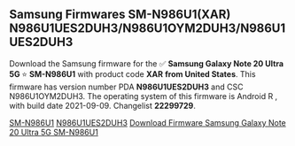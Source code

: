 <h2>Samsung Firmwares SM-N986U1(XAR) N986U1UES2DUH3/N986U1OYM2DUH3/N986U1UES2DUH3</h2>
Download the Samsung firmware for the ✅ <strong>Samsung Galaxy Note 20 Ultra 5G </strong> ⭐ <strong>SM-N986U1</strong> with product code <strong>XAR</strong> <strong> from United States</strong>. This firmware has version number PDA <strong>N986U1UES2DUH3</strong> and CSC N986U1OYM2DUH3. The operating system of this firmware is Android R , with build date 2021-09-09. Changelist <strong>22299729</strong>.


[SM-N986U1](https://samfirm.shop/samsung/model/SM-N986U1)
[N986U1UES2DUH3](https://samfirm.shop/samsung/pda/N986U1UES2DUH3)
[Download Firmware Samsung Galaxy Note 20 Ultra 5G SM-N986U1](https://samfirm.shop/samsung/firmware/454490)
